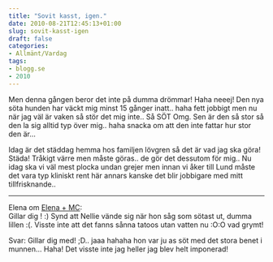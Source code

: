 ```yaml
---
title: "Sovit kasst, igen."
date: 2010-08-21T12:45:13+01:00
slug: sovit-kasst-igen
draft: false
categories:
- Allmänt/Vardag
tags:
- blogg.se
- 2010
---
```

Men denna gången beror det inte på dumma drömmar! Haha neeej! Den nya söta hunden har väckt mig minst 15 gånger inatt.. haha fett jobbigt men nu när jag väl är vaken så stör det mig inte.. Så SÖT Omg. Sen är den så stor så den la sig alltid typ över mig.. haha snacka om att den inte fattar hur stor den är...  
  
Idag är det städdag hemma hos familjen lövgren så det är vad jag ska göra! Städa! Tråkigt värre men måste göras.. de gör det dessutom för mig.. Nu idag ska vi väl mest plocka undan grejer men innan vi åker till Lund måste det vara typ kliniskt rent här annars kanske det blir jobbigare med mitt tillfrisknande..  
  

* * *

  
  
Elena om [Elena + MC](http://camillalovgren.blogg.se/2010/august/elena-mc.html):  
Gillar dig ! :) Synd att Nellie vände sig när hon såg som sötast ut, dumma lillen :(. Visste inte att det fanns sånna tatoos utan vatten nu :O:O vad grymt!  
  
Svar: Gillar dig med! ;D.. jaaa hahaha hon var ju as söt med det stora benet i munnen... Haha! Det visste inte jag heller jag blev helt imponerad!